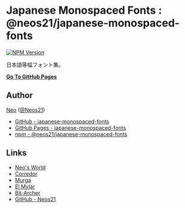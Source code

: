 # Japanese Monospaced Fonts : @neos21/japanese-monospaced-fonts

[![NPM Version](https://img.shields.io/npm/v/@neos21/japanese-monospaced-fonts.svg)](https://www.npmjs.com/package/@neos21/japanese-monospaced-fonts)

日本語等幅フォント集。

__[Go To GitHub Pages](https://neos21.github.io/japanese-monospaced-fonts/)__


## Author

[Neo](http://neo.s21.xrea.com/) ([@Neos21](https://twitter.com/Neos21))

- [GitHub - japanese-monospaced-fonts](https://github.com/Neos21/japanese-monospaced-fonts)
- [GitHub Pages - japanese-monospaced-fonts](https://neos21.github.io/japanese-monospaced-fonts/)
- [npm - @neos21/japanese-monospaced-fonts](https://www.npmjs.com/package/@neos21/japanese-monospaced-fonts)


## Links

- [Neo's World](http://neo.s21.xrea.com/)
- [Corredor](http://neos21.hatenablog.com/)
- [Murga](http://neos21.hatenablog.jp/)
- [El Mylar](http://neos21.hateblo.jp/)
- [Bit-Archer](http://bit-archer.hatenablog.com/)
- [GitHub - Neos21](https://github.com/Neos21/)
